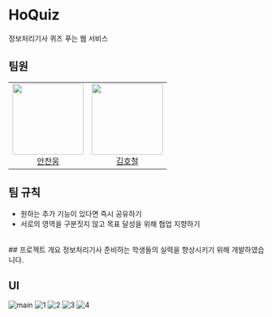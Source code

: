 # HoQuiz 
정보처리기사 퀴즈 푸는 웹 서비스

## 팀원
<table>
  <tr>
    <td height="140px" align="center"> <a href="https://github.com/AnChanUng"> <img src="https://avatars.githubusercontent.com/u/104750924?v=4" width="140px" />
      <br /> 안찬웅</a></td>
    <td height="140px" align="center"> <a href="https://github.com/HoChoRoo"> <img src="https://avatars.githubusercontent.com/u/108720714?v=4" width="140px" />
      <br /> 김호철</a></td>
  </tr>
  </table>

## 팀 규칙

- 원하는 추가 기능이 있다면 즉시 공유하기
- 서로의 영역을 구분짓지 않고 목표 달성을 위해 협업 지향하기

<br/>
## 프로젝트 개요
정보처리기사 준비하는 학생들의 실력을 향상시키기 위해 개발하였습니다.

<br/>

## UI
![main](https://github.com/user-attachments/assets/d90ada49-8283-43f8-afc7-03a7cd318f3f)
![1](https://github.com/user-attachments/assets/9845deac-ae8f-491f-9079-98af46f1b531)
![2](https://github.com/user-attachments/assets/db5e029c-8ae9-46cb-937c-adbd4e4e99bc)
![3](https://github.com/user-attachments/assets/443775e9-1ed4-4c26-8037-b692ee9994b2)
![4](https://github.com/user-attachments/assets/0a8112ff-2e28-4de4-ae60-468e17e457b6)

